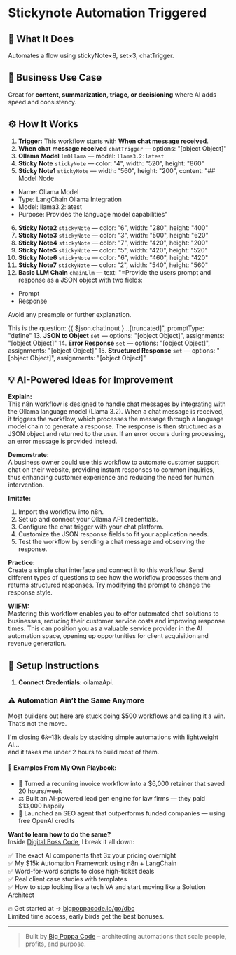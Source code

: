 # Stickynote Automation Triggered
## 🚀 What It Does
Automates a flow using stickyNote×8, set×3, chatTrigger.

## 💼 Business Use Case
Great for **content, summarization, triage, or decisioning** where AI adds speed and consistency.

## ⚙️ How It Works
1. **Trigger:** This workflow starts with **When chat message received**.
2. **When chat message received** `chatTrigger` — options: "[object Object]"
3. **Ollama Model** `lmOllama` — model: `llama3.2:latest`
4. **Sticky Note** `stickyNote` — color: "4", width: "520", height: "860"
5. **Sticky Note1** `stickyNote` — width: "560", height: "200", content: "## Model Node
- Name: Ollama Model
- Type: LangChain Ollama Integration
- Model: llama3.2:latest
- Purpose: Provides the language model capabilities"
6. **Sticky Note2** `stickyNote` — color: "6", width: "280", height: "400"
7. **Sticky Note3** `stickyNote` — color: "3", width: "500", height: "620"
8. **Sticky Note4** `stickyNote` — color: "7", width: "420", height: "200"
9. **Sticky Note5** `stickyNote` — color: "5", width: "420", height: "520"
10. **Sticky Note6** `stickyNote` — color: "6", width: "460", height: "420"
11. **Sticky Note7** `stickyNote` — color: "2", width: "540", height: "560"
12. **Basic LLM Chain** `chainLlm` — text: "=Provide the users prompt and response as a JSON object with two fields:
- Prompt
- Response

Avoid any preample or further explanation.

This is the question: {{ $json.chatInput }…[truncated]", promptType: "define"
13. **JSON to Object** `set` — options: "[object Object]", assignments: "[object Object]"
14. **Error Response** `set` — options: "[object Object]", assignments: "[object Object]"
15. **Structured Response** `set` — options: "[object Object]", assignments: "[object Object]"

## 💡 AI-Powered Ideas for Improvement
**Explain:**  
This n8n workflow is designed to handle chat messages by integrating with the Ollama language model (Llama 3.2). When a chat message is received, it triggers the workflow, which processes the message through a language model chain to generate a response. The response is then structured as a JSON object and returned to the user. If an error occurs during processing, an error message is provided instead.

**Demonstrate:**  
A business owner could use this workflow to automate customer support chat on their website, providing instant responses to common inquiries, thus enhancing customer experience and reducing the need for human intervention.

**Imitate:**  
1. Import the workflow into n8n.
2. Set up and connect your Ollama API credentials.
3. Configure the chat trigger with your chat platform.
4. Customize the JSON response fields to fit your application needs.
5. Test the workflow by sending a chat message and observing the response.

**Practice:**  
Create a simple chat interface and connect it to this workflow. Send different types of questions to see how the workflow processes them and returns structured responses. Try modifying the prompt to change the response style.

**WIIFM:**  
Mastering this workflow enables you to offer automated chat solutions to businesses, reducing their customer service costs and improving response times. This can position you as a valuable service provider in the AI automation space, opening up opportunities for client acquisition and revenue generation.

## 🔧 Setup Instructions
1. **Connect Credentials:** ollamaApi.

### ⚠️ Automation Ain’t the Same Anymore

Most builders out here are stuck doing $500 workflows and calling it a win.  
That’s not the move.  

I'm closing $6k–$13k deals by stacking simple automations with lightweight AI...  
and it takes me under 2 hours to build most of them.

#### 🧠 Examples From My Own Playbook:
- 🔁 Turned a recurring invoice workflow into a $6,000 retainer that saved 20 hours/week  
- ⚖️ Built an AI-powered lead gen engine for law firms — they paid $13,000 happily  
- 🚀 Launched an SEO agent that outperforms funded companies — using free OpenAI credits  

**Want to learn how to do the same?**  
Inside [Digital Boss Code](https://bigpoppacode.io/go/dbc), I break it all down:

✅ The exact AI components that 3x your pricing overnight  
✅ My $15k Automation Framework using n8n + LangChain  
✅ Word-for-word scripts to close high-ticket deals  
✅ Real client case studies with templates  
✅ How to stop looking like a tech VA and start moving like a Solution Architect  

🔥 Get started at → [bigpoppacode.io/go/dbc](https://bigpoppacode.io/go/dbc)  
Limited time access, early birds get the best bonuses.

---
> Built by [Big Poppa Code](https://bigpoppacode.io) – architecting automations that scale people, profits, and purpose.
